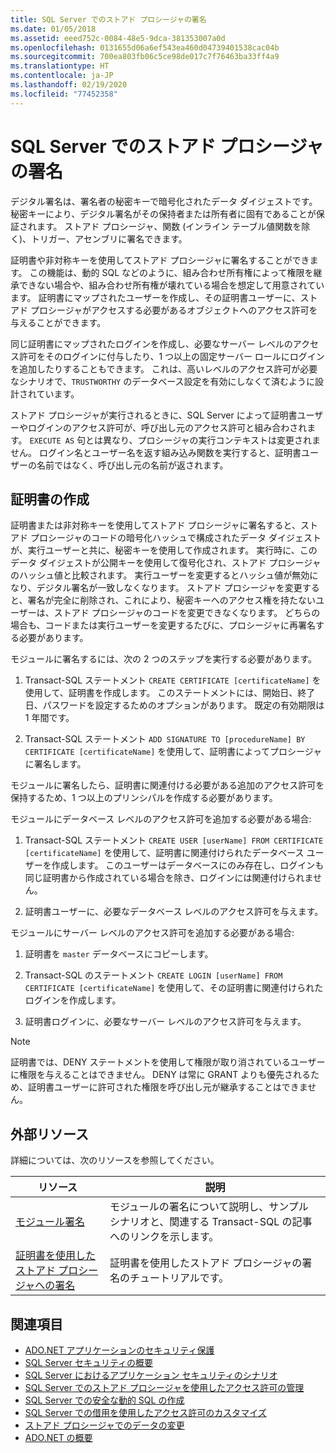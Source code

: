 ```yaml
---
title: SQL Server でのストアド プロシージャの署名
ms.date: 01/05/2018
ms.assetid: eeed752c-0084-48e5-9dca-381353007a0d
ms.openlocfilehash: 0131655d06a6ef543ea460d04739401538cac04b
ms.sourcegitcommit: 700ea803fb06c5ce98de017c7f76463ba33ff4a9
ms.translationtype: HT
ms.contentlocale: ja-JP
ms.lasthandoff: 02/19/2020
ms.locfileid: "77452358"
---
```

# <a name="signing-stored-procedures-in-sql-server"></a>SQL Server でのストアド プロシージャの署名

デジタル署名は、署名者の秘密キーで暗号化されたデータ ダイジェストです。 秘密キーにより、デジタル署名がその保持者または所有者に固有であることが保証されます。 ストアド プロシージャ、関数 (インライン テーブル値関数を除く)、トリガー、アセンブリに署名できます。

証明書や非対称キーを使用してストアド プロシージャに署名することができます。 この機能は、動的 SQL などのように、組み合わせ所有権によって権限を継承できない場合や、組み合わせ所有権が壊れている場合を想定して用意されています。 証明書にマップされたユーザーを作成し、その証明書ユーザーに、ストアド プロシージャがアクセスする必要があるオブジェクトへのアクセス許可を与えることができます。

同じ証明書にマップされたログインを作成し、必要なサーバー レベルのアクセス許可をそのログインに付与したり、1 つ以上の固定サーバー ロールにログインを追加したりすることもできます。 これは、高いレベルのアクセス許可が必要なシナリオで、`TRUSTWORTHY` のデータベース設定を有効にしなくて済むように設計されています。

ストアド プロシージャが実行されるときに、SQL Server によって証明書ユーザーやログインのアクセス許可が、呼び出し元のアクセス許可と組み合わされます。 `EXECUTE AS` 句とは異なり、プロシージャの実行コンテキストは変更されません。 ログイン名とユーザー名を返す組み込み関数を実行すると、証明書ユーザーの名前ではなく、呼び出し元の名前が返されます。

## <a name="creating-certificates"></a>証明書の作成

証明書または非対称キーを使用してストアド プロシージャに署名すると、ストアド プロシージャのコードの暗号化ハッシュで構成されたデータ ダイジェストが、実行ユーザーと共に、秘密キーを使用して作成されます。 実行時に、このデータ ダイジェストが公開キーを使用して復号化され、ストアド プロシージャのハッシュ値と比較されます。 実行ユーザーを変更するとハッシュ値が無効になり、デジタル署名が一致しなくなります。 ストアド プロシージャを変更すると、署名が完全に削除され、これにより、秘密キーへのアクセス権を持たないユーザーは、ストアド プロシージャのコードを変更できなくなります。 どちらの場合も、コードまたは実行ユーザーを変更するたびに、プロシージャに再署名する必要があります。

モジュールに署名するには、次の 2 つのステップを実行する必要があります。

1. Transact-SQL ステートメント `CREATE CERTIFICATE [certificateName]` を使用して、証明書を作成します。 このステートメントには、開始日、終了日、パスワードを設定するためのオプションがあります。 既定の有効期限は 1 年間です。

1. Transact-SQL ステートメント `ADD SIGNATURE TO [procedureName] BY CERTIFICATE [certificateName]` を使用して、証明書によってプロシージャに署名します。

モジュールに署名したら、証明書に関連付ける必要がある追加のアクセス許可を保持するため、1 つ以上のプリンシパルを作成する必要があります。

モジュールにデータベース レベルのアクセス許可を追加する必要がある場合:

1. Transact-SQL ステートメント `CREATE USER [userName] FROM CERTIFICATE [certificateName]` を使用して、証明書に関連付けられたデータベース ユーザーを作成します。 このユーザーはデータベースにのみ存在し、ログインも同じ証明書から作成されている場合を除き、ログインには関連付けられません。

1. 証明書ユーザーに、必要なデータベース レベルのアクセス許可を与えます。

モジュールにサーバー レベルのアクセス許可を追加する必要がある場合:

1. 証明書を `master` データベースにコピーします。

1. Transact-SQL のステートメント `CREATE LOGIN [userName] FROM CERTIFICATE [certificateName]` を使用して、その証明書に関連付けられたログインを作成します。

1. 証明書ログインに、必要なサーバー レベルのアクセス許可を与えます。

> [!NOTE]
> 証明書では、DENY ステートメントを使用して権限が取り消されているユーザーに権限を与えることはできません。 DENY は常に GRANT よりも優先されるため、証明書ユーザーに許可された権限を呼び出し元が継承することはできません。

## <a name="external-resources"></a>外部リソース

詳細については、次のリソースを参照してください。

|リソース|説明|
|--------------|-----------------|
|[モジュール署名](https://docs.microsoft.com/previous-versions/sql/sql-server-2008/ms345102(v=sql.100))|モジュールの署名について説明し、サンプル シナリオと、関連する Transact-SQL の記事へのリンクを示します。|
|[証明書を使用したストアド プロシージャへの署名](/sql/relational-databases/tutorial-signing-stored-procedures-with-a-certificate)|証明書を使用したストアド プロシージャの署名のチュートリアルです。|

## <a name="see-also"></a>関連項目

- [ADO.NET アプリケーションのセキュリティ保護](../securing-ado-net-applications.md)
- [SQL Server セキュリティの概要](overview-of-sql-server-security.md)
- [SQL Server におけるアプリケーション セキュリティのシナリオ](application-security-scenarios-in-sql-server.md)
- [SQL Server でのストアド プロシージャを使用したアクセス許可の管理](managing-permissions-with-stored-procedures-in-sql-server.md)
- [SQL Server での安全な動的 SQL の作成](writing-secure-dynamic-sql-in-sql-server.md)
- [SQL Server での借用を使用したアクセス許可のカスタマイズ](customizing-permissions-with-impersonation-in-sql-server.md)
- [ストアド プロシージャでのデータの変更](../modifying-data-with-stored-procedures.md)
- [ADO.NET の概要](../ado-net-overview.md)
